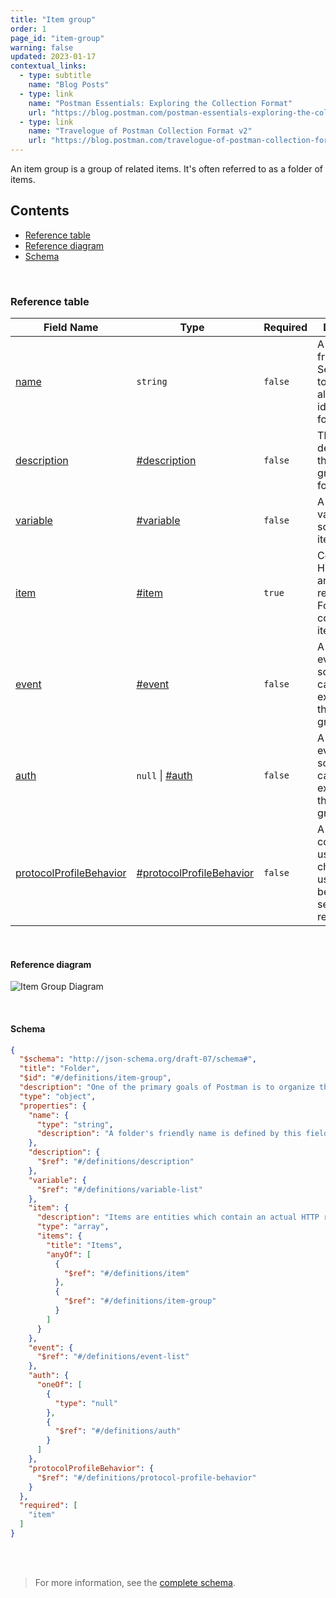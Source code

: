 ```yaml
---
title: "Item group"
order: 1
page_id: "item-group"
warning: false
updated: 2023-01-17
contextual_links:
  - type: subtitle
    name: "Blog Posts"
  - type: link
    name: "Postman Essentials: Exploring the Collection Format"
    url: "https://blog.postman.com/postman-essentials-exploring-the-collection-format/"
  - type: link
    name: "Travelogue of Postman Collection Format v2"
    url: "https://blog.postman.com/travelogue-of-postman-collection-format-v2/"
---
```


An item group is a group of related items. It's often referred to as a folder of items.

## Contents

- [Reference table](/docs/reference/item-group/#reference-table)
- [Reference diagram](/docs/reference/item-group/#reference-diagram)
- [Schema](/docs/reference/item-group/#schema)

<br />

### Reference table

Field Name | Type&nbsp;&nbsp; | Required | Description
--- | --- | --- | ---
[name](https://github.com/postmanlabs/schemas/blob/da7578c2d71c46de2d39d04fbeebc26570591a44/schemas/draft-07/v2.1.0/collection/item-group.json#L8) | `string` | `false` | A folder-friendly name. Set this field to a value that allows you to identify this folder.
[description](https://github.com/postmanlabs/schemas/blob/da7578c2d71c46de2d39d04fbeebc26570591a44/schemas/draft-07/v2.1.0/collection/item-group.json#L12) | [#description](/docs/reference/description/) | `false` | The description of this item group or folder.
[variable](https://github.com/postmanlabs/schemas/blob/da7578c2d71c46de2d39d04fbeebc26570591a44/schemas/draft-07/v2.1.0/collection/item-group.json#L15) | [#variable](/docs/reference/variable/) | `false` | A list of variables scoped to this item group.
[item](https://github.com/postmanlabs/schemas/blob/da7578c2d71c46de2d39d04fbeebc26570591a44/schemas/draft-07/v2.1.0/collection/item-group.json#L18) | [#item](/docs/reference/item/) | `true` | Contains an HTTP request and sample responses. Folders can contain many items.
[event](https://github.com/postmanlabs/schemas/blob/da7578c2d71c46de2d39d04fbeebc26570591a44/schemas/draft-07/v2.1.0/collection/item-group.json#L33) | [#event](/docs/reference/event/) | `false` | A list of events and scripts that can be executed on this item group.
[auth](https://github.com/postmanlabs/schemas/blob/da7578c2d71c46de2d39d04fbeebc26570591a44/schemas/draft-07/v2.1.0/collection/item-group.json#L36) | `null` \| [#auth](/docs/reference/auth/) | `false` | A list of events and scripts that can be executed on this item group.
[protocolProfileBehavior](https://github.com/postmanlabs/schemas/blob/da7578c2d71c46de2d39d04fbeebc26570591a44/schemas/draft-07/v2.1.0/collection/item-group.json#L46) | [#protocolProfileBehavior](/docs/reference/protocol-profile-behavior/) | `false` | A set of configurations used to change the usual behavior of sending the request.

<br />

#### Reference diagram

![Item Group Diagram](../../../images/item-group@2x.jpg)

<br />

#### Schema

```json
{
  "$schema": "http://json-schema.org/draft-07/schema#",
  "title": "Folder",
  "$id": "#/definitions/item-group",
  "description": "One of the primary goals of Postman is to organize the development of APIs. To this end, it is necessary to be able to group requests together. This can be achived using 'Folders'. A folder just is an ordered set of requests.",
  "type": "object",
  "properties": {
    "name": {
      "type": "string",
      "description": "A folder's friendly name is defined by this field. You would want to set this field to a value that would allow you to easily identify this folder."
    },
    "description": {
      "$ref": "#/definitions/description"
    },
    "variable": {
      "$ref": "#/definitions/variable-list"
    },
    "item": {
      "description": "Items are entities which contain an actual HTTP request, and sample responses attached to it. Folders may contain many items.",
      "type": "array",
      "items": {
        "title": "Items",
        "anyOf": [
          {
            "$ref": "#/definitions/item"
          },
          {
            "$ref": "#/definitions/item-group"
          }
        ]
      }
    },
    "event": {
      "$ref": "#/definitions/event-list"
    },
    "auth": {
      "oneOf": [
        {
          "type": "null"
        },
        {
          "$ref": "#/definitions/auth"
        }
      ]
    },
    "protocolProfileBehavior": {
      "$ref": "#/definitions/protocol-profile-behavior"
    }
  },
  "required": [
    "item"
  ]
}
```

<br /><br />

> For more information, see the [complete schema](https://schema.postman.com/collection/json/v2.1.0/draft-07/collection.json).
